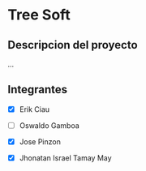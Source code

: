 # Tree Soft

## Descripcion del proyecto

...

## Integrantes

- [x] Erik Ciau

- [ ] Oswaldo Gamboa

- [x] Jose Pinzon

- [x] Jhonatan Israel Tamay May
